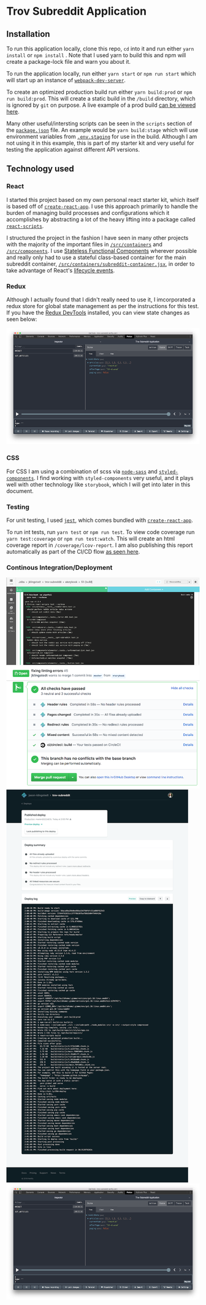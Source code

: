 # Trov Subreddit Application

## Installation
To run this application locally, clone this repo, `cd` into it and run either `yarn install` or `npm install`
. Note that I used yarn to build this and npm will create a package-lock file and warn you about it.

To run the application locally, run either `yarn start` or `npm run start` which will start up an instance of [`webpack-dev-server`](https://github.com/webpack/webpack-dev-server).

To create an optimized production build run either `yarn build:prod` or `npm run build:prod`. This will create a static build in the `/build` directory, which is ignored by `git` on purpose. A live example of a prod build [can be viewed here](https://trov-subreddit.netlify.com/).

Many other useful/intersting scripts can be seen in the `scripts` section of the [`package.json`](package.json#L5) file. An example would be `yarn build:stage` which will use environment variables from [`.env.staging`](.env.staging) for use in the build. Although I am not using it in this example, this is part of my starter kit and very useful for testing the application against different API versions.

## Technology used

### React
I started this project based on my own personal react starter kit, which itself is based off of [`create-react-app`](https://github.com/facebook/create-react-app). I use this approach primarily to handle the burden of managing build processes and configurations which it accomplishes by abstracting a lot of the heavy lifting into a package called [`react-scripts`](https://www.npmjs.com/package/react-scripts).

I structured the project in the fashion I have seen in many other projects with the majority of the important files in [`/src/containers`](/src/containers) and  [`/src/components`](/src/components). I use [Stateless Functional Components](https://reactjs.org/docs/components-and-props.html) wherever possible and really only had to use a stateful class-based container for the main subreddit container, [`/src/containers/subreddit-container.jsx`](/src/containers/subreddit-container.jsx), in order to take advantage of React's [lifecycle events](https://reactjs.org/docs/state-and-lifecycle.html).

### Redux
Although I actually found that I didn't really need to use it, I imcorporated a redux store for global state management as per the instructions for this test. If you have the [Redux DevTools](https://chrome.google.com/webstore/detail/redux-devtools/lmhkpmbekcpmknklioeibfkpmmfibljd?hl=en) installed, you can view state changes as seen below:

![redux-devtools](doc-images/redux-devtools.png)

### CSS
For CSS I am using a combination of scss via [`node-sass`](https://github.com/sass/node-sass) and [`styled-components`](https://www.styled-components.com/). I find working with `styled-components` very useful, and it plays well with other technology like `storybook`, which I will get into later in this document.

### Testing
For unit testing, I used [`jest`](https://jestjs.io/), which comes bundled with [`create-react-app`](https://github.com/facebook/create-react-app).

To run int tests, run `yarn test` or `npm run test`. To view code coverage run `yarn test:coverage` or `npm run test:watch`. This will create an html coverage report in `/coverage/lcov-report`. I am also publishing this report automatically as part of the CI/CD flow [as seen here](https://trov-reddit-code-coverage.netlify.com/).

### Continous Integration/Deployment
![circleci](doc-images/circle-ci.png)
![github-integration](doc-images/github-integration.png)
![netlify](doc-images/netlify.png)
![redux-devtools](doc-images/redux-devtools.png)
